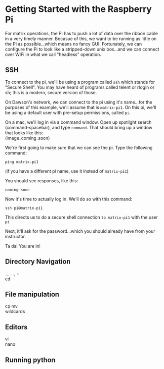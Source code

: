 # Getting Started with the Raspberry Pi
For matrix operations, the Pi has to push a lot of data over the ribbon cable in a very timely manner.  Becasue of this, we want to be running as little on the Pi as possible...which means no fancy GUI.  Fortunately, we can configure the Pi to look like a stripped-down unix box...and we can connect over WiFi in what we call "headless" operation.

## SSH
To connect to the pi, we'll be using a program called `ssh` which stands for "Secure Shell".  You may have heard of programs called telent or rlogin or sh; this is a modern, secure version of those.

On Dawson's network, we can connect to the pi using it's name...for the purposes of this example, we'll assume that is `matrix-pi1`.  On this pi, we'll be using a default user with pre-setup permissions, called `pi`.

On a mac, we'll log in via a command window.  Open up spotlight search (command-spacebar), and type `command`.  That should bring up a window that looks like this:  
(image_coming_soon) 

We're first going to make sure that we can see the pi.  Type the following command: 
```
ping matrix-pi1
```
(if you have a different pi name, use it instead of `matrix-pi1`)

You should see responses, like this:
```
coming soon
```

Now it's time to actually log in.  We'll do so with this command:
```
ssh pi@matrix-pi1
```
This directs us to do a secure shell connection `to matrix-pi1` with the user `pi`

Next, it'll ask for the password...which you should already have from your instructor.

Ta da!  You are in!

## Directory Navigation
`.`, 
`..`, `~`  
cd

## File manipulation
cp 
mv  
wildcards  

## Editors
vi  
nano  


## Running python
